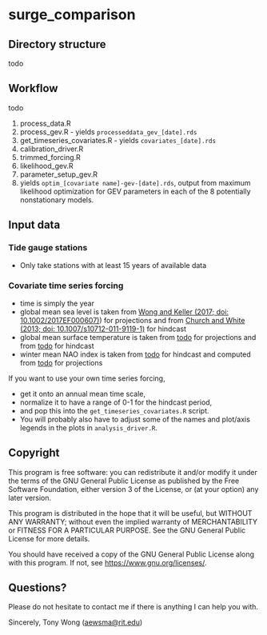 # surge_comparison

## Directory structure

todo

## Workflow

todo

1. process_data.R
  1. process_gev.R - yields `processeddata_gev_[date].rds`
  1. get_timeseries_covariates.R - yields `covariates_[date].rds`
1. calibration_driver.R
  1. trimmed_forcing.R
  1. likelihood_gev.R
  1. parameter_setup_gev.R
  1. yields `optim_[covariate name]-gev-[date].rds`, output from maximum likelihood optimization for GEV parameters in each of the 8 potentially nonstationary models.


## Input data

### Tide gauge stations

* Only take stations with at least 15 years of available data

### Covariate time series forcing

* time is simply the year
* global mean sea level is taken from [Wong and Keller (2017; doi: 10.1002/2017EF000607)](https://agupubs.onlinelibrary.wiley.com/doi/abs/10.1002/2017EF000607)) for projections and from [Church and White (2013; doi: 10.1007/s10712-011-9119-1)](https://link.springer.com/article/10.1007/s10712-011-9119-1) for hindcast
* global mean surface temperature is taken from [todo](todo) for projections and from [todo](todo) for hindcast
* winter mean NAO index is taken from [todo](todo) for hindcast and computed from [todo](todo) for projections

If you want to use your own time series forcing,
* get it onto an annual mean time scale,
* normalize it to have a range of 0-1 for the hindcast period,
* and pop this into the `get_timeseries_covariates.R` script.
* You will probably also have to adjust some of the names and plot/axis legends in the plots in `analysis_driver.R`.

## Copyright

 This program is free software: you can redistribute it and/or modify it under the terms of the GNU General Public License as published by the Free Software Foundation, either version 3 of the License, or (at your option) any later version.

 This program is distributed in the hope that it will be useful, but WITHOUT ANY WARRANTY; without even the implied warranty of MERCHANTABILITY or FITNESS FOR A PARTICULAR PURPOSE.  See the GNU General Public License for more details.

 You should have received a copy of the GNU General Public License along with this program.  If not, see <https://www.gnu.org/licenses/>.

## Questions?

Please do not hesitate to contact me if there is anything I can help you with.

Sincerely, Tony Wong (aewsma@rit.edu)
